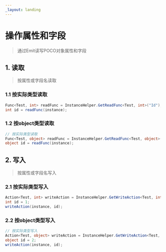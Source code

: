 ```yaml
---
_layout: landing
---
```


# 操作属性和字段
>通过Emit读写POCO对象属性和字段

## 1. 读取
>按属性或字段名读取

### 1.1 按实际类型读取
```csharp
Func<Test, int> readFunc = InstanceHelper.GetReadFunc<Test, int>("Id");
int id = readFunc(instance);
```
### 1.2 按object类型读取
```csharp
// 按实际类型读取
Func<Test, object> readFunc = InstanceHelper.GetReadFunc<Test, object>("Id");
object id = readFunc(instance);
```

## 2. 写入
> 按属性或字段名写入

### 2.1 按实际类型写入
```csharp
Action<Test, int> writeAction = InstanceHelper.GetWriteAction<Test, int>("Id");
int id = 1;
writeAction(instance, id);
```
### 2.2 按object类型写入
```csharp
// 按实际类型写入
Action<Test, object> writeAction = InstanceHelper.GetWriteAction<Test, object>("Id");
object id = 2;
writeAction(instance, id);
```
